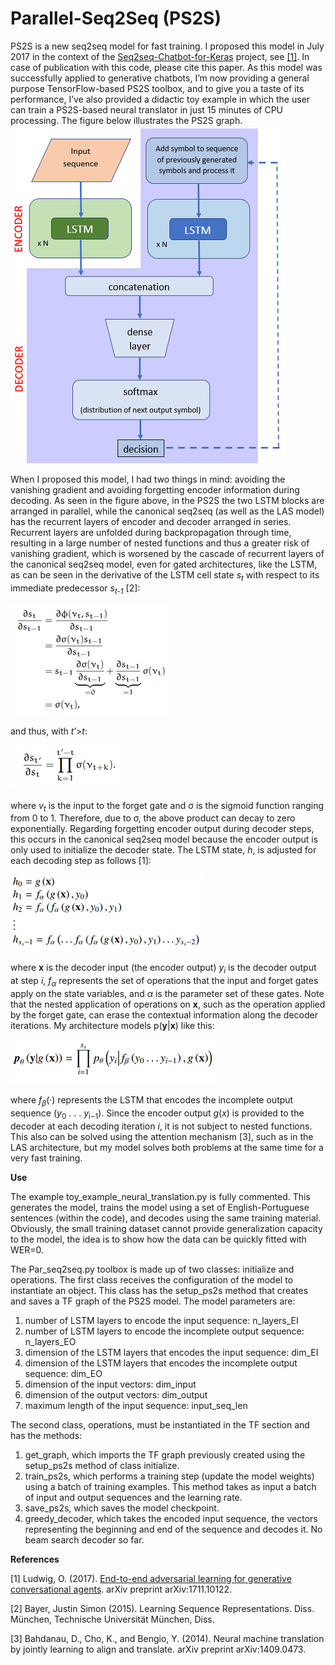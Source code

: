 # Parallel-Seq2Seq (PS2S)
PS2S is a new seq2seq model for fast training.
I proposed this model in July 2017 in the context of the [Seq2seq-Chatbot-for-Keras](https://github.com/oswaldoludwig/Seq2seq-Chatbot-for-Keras) project, see [[1]](https://arxiv.org/abs/1711.10122). In case of publication with this code, please cite this paper. As this model was successfully applied to generative chatbots, I’m now providing a general purpose TensorFlow-based PS2S toolbox, and to give you a taste of its performance, I’ve also provided a didactic toy example in which the user can train a PS2S-based neural translator in just 15 minutes of CPU processing.
The figure below illustrates the PS2S graph.
![alt text](https://github.com/oswaldoludwig/Parallel-Seq2Seq/blob/master/graph.png)

When I proposed this model, I had two things in mind: avoiding the vanishing gradient and avoiding forgetting encoder information during decoding.
As seen in the figure above, in the PS2S the two LSTM blocks are arranged in parallel, while the canonical seq2seq (as well as the LAS model) has the recurrent layers of encoder and decoder arranged in series. Recurrent layers are unfolded during backpropagation through time, resulting in a large number of nested functions and thus a greater risk of vanishing gradient, which is worsened by the cascade of recurrent layers of the canonical seq2seq model, even for gated architectures, like the LSTM, as can be seen in the derivative of the LSTM cell state *s<sub>t</sub>* with respect to its immediate predecessor *s<sub>t-1</sub>* [2]:

![alt text](https://github.com/oswaldoludwig/Parallel-Seq2Seq/blob/master/eq1.png)

and thus, with *t*’>*t*:

![alt text](https://github.com/oswaldoludwig/Parallel-Seq2Seq/blob/master/eq2.png)

where *v<sub>t</sub>* is the input to the forget gate and σ is the sigmoid function ranging from 0 to 1. Therefore, due to σ, the above product can decay to zero exponentially.
Regarding forgetting encoder output during decoder steps, this occurs in the canonical seq2seq model because the encoder output is only used to initialize the decoder state. The LSTM state, *h*, is adjusted for each decoding step as follows [1]: 

![alt text](https://github.com/oswaldoludwig/Parallel-Seq2Seq/blob/master/eq3.png)

where **x** is the decoder input (the encoder output) *y<sub>i</sub>* is the decoder output at step *i*, *f<sub>α</sub>* represents the set of operations that the input and forget gates apply on the state variables, and *α* is the parameter set of these gates.
Note that the nested application of operations on **x**, such as the operation applied by the forget gate, can erase the contextual information along the decoder iterations. My architecture models p(**y**|**x**) like this:

![alt text](https://github.com/oswaldoludwig/Parallel-Seq2Seq/blob/master/eq4.png)

where *f<sub>β</sub>*(·) represents the LSTM that encodes the incomplete output sequence (*y*<sub>0</sub> . . . *y*<sub>i−1</sub>). Since the encoder output *g*(*x*) is provided to the decoder at each decoding iteration *i*, it is not subject to nested functions. This also can be solved using the attention mechanism [3], such as in the LAS architecture, but my model solves both problems at the same time for a very fast training.


**Use**

The example toy_example_neural_translation.py is fully commented. This generates the model, trains the model using a set of English-Portuguese sentences (within the code), and decodes using the same training material. Obviously, the small training dataset cannot provide generalization capacity to the model, the idea is to show how the data can be quickly fitted with WER=0.   

The Par_seq2seq.py toolbox is made up of two classes: initialize and operations. The first class receives the configuration of the model to instantiate an object. This class has the setup_ps2s method that creates and saves a TF graph of the PS2S model. The model parameters are:

1.	number of LSTM layers to encode the input sequence: n_layers_EI
2.	number of LSTM layers to encode the incomplete output sequence: n_layers_EO
3.	dimension of the LSTM layers that encodes the input sequence: dim_EI
4.	dimension of the LSTM layers that encodes the incomplete output sequence: dim_EO
5.	dimension of the input vectors: dim_input
6.	dimension of the output vectors: dim_output
7.	maximum length of the input sequence: input_seq_len

The second class, operations, must be instantiated in the TF section and has the methods:

1.	get_graph, which imports the TF graph previously created using the setup_ps2s method of class initialize.
2.	train_ps2s, which performs a training step (update the model weights) using a batch of training examples. This method takes as input a batch of input and output sequences and the learning rate.
3.	save_ps2s, which saves the model checkpoint.
4.	greedy_decoder, which takes the encoded input sequence, the vectors representing the beginning and end of the sequence and decodes it. No beam search decoder so far.


**References**


[1] Ludwig, O. (2017). [End-to-end adversarial learning for generative conversational agents](https://www.researchgate.net/publication/321347271_End-to-end_Adversarial_Learning_for_Generative_Conversational_Agents). arXiv preprint arXiv:1711.10122.

[2] Bayer, Justin Simon (2015). Learning Sequence Representations. Diss. München, Technische Universität München, Diss.

[3] Bahdanau, D., Cho, K., and Bengio, Y. (2014). Neural machine translation by jointly learning to align and translate. arXiv preprint arXiv:1409.0473.
